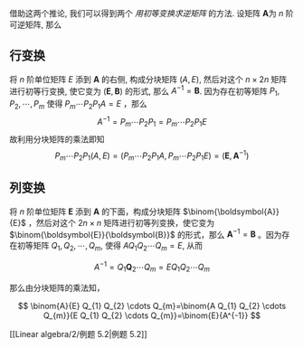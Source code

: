 借助这两个推论, 我们可以得到两个 *用初等变换求逆矩阵* 的方法. 
设矩阵 $\boldsymbol{A}$为 $n$ 阶可逆矩阵, 那么
## 行变换
将 $n$ 阶单位矩阵 $E$ 添到 $\boldsymbol{A}$ 的右侧, 构成分块矩阵 $(A, E)$, 然后对这个 $n \times 2 n$ 矩阵进行初等行变换, 使它变为 $(\boldsymbol{E}, \boldsymbol{B})$ 的形式, 那么 $A^{-1}=\boldsymbol{B}$. 因为存在初等矩阵 $P_{1}, P_{2}, \cdots, P_{m}$ 使得 $P_{m} \cdots P_{2} P_{1} A=E$ ，那么
$$
A^{-1}=P_{m} \cdots P_{2} P_{1}=P_{m} \cdots P_{2} P_{1} E
$$
故利用分块矩阵的乘法即知
$$
P_{m} \cdots P_{2} P_{1}(A, E)=\left(P_{m} \cdots P_{2} P_{1} A, P_{m} \cdots P_{2} P_{1} E\right)=\left(\boldsymbol{E}, \boldsymbol{A}^{-1}\right)
$$
## 列变换
将 $n$ 阶单位矩阵 $\boldsymbol{E}$ 添到 $\boldsymbol{A}$ 的下面，构成分块矩阵 $\binom{\boldsymbol{A}}{E}$ ，然后对这个 $2 n \times n$ 矩阵进行初等列变换，使它变为 $\binom{\boldsymbol{E}}{\boldsymbol{B}}$ 的形式，那么 $\boldsymbol{A}^{-1}=\boldsymbol{B}$ 。因为存在初等矩阵 $Q_{1}, Q_{2}, \cdots, Q_{m}$, 使得 $A Q_{1} Q_{2} \cdots Q_{m}=E$, 从而

$$
A^{-1}=Q_{1} \boldsymbol{Q}_{2} \cdots Q_{m}=E Q_{1} Q_{2} \cdots Q_{m}
$$

那么由分块矩阵的乘法知，

$$
\binom{A}{E} Q_{1} Q_{2} \cdots Q_{m}=\binom{A Q_{1} Q_{2} \cdots Q_{m}}{E Q_{1} Q_{2} \cdots Q_{m}}=\binom{E}{A^{-1}}
$$

[[Linear algebra/2/例题 5.2|例题 5.2]]